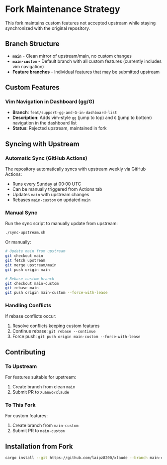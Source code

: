 # Fork Maintenance Strategy

This fork maintains custom features not accepted upstream while staying synchronized with the original repository.

## Branch Structure

- **`main`** - Clean mirror of upstream/main, no custom changes
- **`main-custom`** - Default branch with all custom features (currently includes vim navigation)
- **Feature branches** - Individual features that may be submitted upstream

## Custom Features

### Vim Navigation in Dashboard (gg/G)
- **Branch**: `feat/support-gg-and-G-in-dashboard-list`
- **Description**: Adds vim-style `gg` (jump to top) and `G` (jump to bottom) navigation in the dashboard list
- **Status**: Rejected upstream, maintained in fork

## Syncing with Upstream

### Automatic Sync (GitHub Actions)
The repository automatically syncs with upstream weekly via GitHub Actions:
- Runs every Sunday at 00:00 UTC
- Can be manually triggered from Actions tab
- Updates `main` with upstream changes
- Rebases `main-custom` on updated `main`

### Manual Sync
Run the sync script to manually update from upstream:
```bash
./sync-upstream.sh
```

Or manually:
```bash
# Update main from upstream
git checkout main
git fetch upstream
git merge upstream/main
git push origin main

# Rebase custom branch
git checkout main-custom
git rebase main
git push origin main-custom --force-with-lease
```

### Handling Conflicts
If rebase conflicts occur:
1. Resolve conflicts keeping custom features
2. Continue rebase: `git rebase --continue`
3. Force push: `git push origin main-custom --force-with-lease`

## Contributing

### To Upstream
For features suitable for upstream:
1. Create branch from clean `main`
2. Submit PR to `Xuanwo/xlaude`

### To This Fork
For custom features:
1. Create branch from `main-custom`
2. Submit PR to `main-custom`

## Installation from Fork

```bash
cargo install --git https://github.com/laipz8200/xlaude --branch main-custom
```